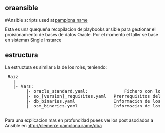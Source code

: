 ## oraansible

#Ansible scripts used at [pamplona.name](http://clemente.pamplona.name/dba)

Esta es una quequeña recopilacion de playbooks ansible para gestionar el proisionamiento de bases de datos Oracle.
Por el momento el taller se base en sistemas Single Instance
## estructura
La estructura es similar a la de los roles, teniendo:
<pre>
 Raiz
   |
   |- Vars:
        |- oracle_standard.yaml:              Fichero con los estandares del departamento
        |- so_[version]_requisites.yaml   Prerrequisitos del sistema operativo para la version especidica de oracle 
        |- db_binaries.yaml               Informacion de los binarios y parches de base de datos
        |- asm_binaries.yaml              Informacion de los ninarios y parches del grid infraestructure

</pre>
Para una explicacion mas en profundidad puees ver los post asociados a Ansible en http://clemente.pamplona.name/dba
